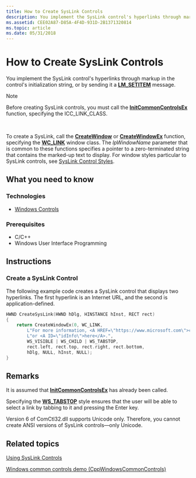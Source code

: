 ```yaml
---
title: How to Create SysLink Controls
description: You implement the SysLink control's hyperlinks through markup in the control's initialization string, or by sending it a LM\_SETITEM message.
ms.assetid: CEE02A87-D85A-4F4D-931D-2B1371320814
ms.topic: article
ms.date: 05/31/2018
---
```


# How to Create SysLink Controls

You implement the SysLink control's hyperlinks through markup in the control's initialization string, or by sending it a [**LM\_SETITEM**](lm-setitem.md) message.

> [!Note]  
> Before creating SysLink controls, you must call the [**InitCommonControlsEx**](/windows/desktop/api/Commctrl/nf-commctrl-initcommoncontrolsex) function, specifying the ICC\_LINK\_CLASS.

 

To create a SysLink, call the [**CreateWindow**](https://docs.microsoft.com/windows/desktop/api/winuser/nf-winuser-createwindowa) or [**CreateWindowEx**](https://docs.microsoft.com/windows/desktop/api/winuser/nf-winuser-createwindowexa) function, specifying the [**WC\_LINK**](common-control-window-classes.md) window class. The *lpWindowName* parameter that is common to these functions specifies a pointer to a zero-terminated string that contains the marked-up text to display. For window styles particular to SysLink controls, see [SysLink Control Styles](syslink-control-styles.md).

## What you need to know

### Technologies

-   [Windows Controls](window-controls.md)

### Prerequisites

-   C/C++
-   Windows User Interface Programming

## Instructions

### Create a SysLink Control

The following example code creates a SysLink control that displays two hyperlinks. The first hyperlink is an Internet URL, and the second is application-defined.


```C++
HWND CreateSysLink(HWND hDlg, HINSTANCE hInst, RECT rect)
{
    return CreateWindowEx(0, WC_LINK, 
        L"For more information, <A HREF=\"https://www.microsoft.com\">click here</A> " \
        L"or <A ID=\"idInfo\">here</A>.", 
        WS_VISIBLE | WS_CHILD | WS_TABSTOP, 
        rect.left, rect.top, rect.right, rect.bottom, 
        hDlg, NULL, hInst, NULL);
}
```



## Remarks

It is assumed that [**InitCommonControlsEx**](/windows/desktop/api/Commctrl/nf-commctrl-initcommoncontrolsex) has already been called.

Specifying the [**WS\_TABSTOP**](https://docs.microsoft.com/windows/desktop/winmsg/window-styles) style ensures that the user will be able to select a link by tabbing to it and pressing the Enter key.

Version 6 of ComCtl32.dll supports Unicode only. Therefore, you cannot create ANSI versions of SysLink controls—only Unicode.

## Related topics

<dl> <dt>

[Using SysLink Controls](https://docs.microsoft.com/windows/desktop/Controls/using-syslink-controls)
</dt> <dt>

[Windows common controls demo (CppWindowsCommonControls)](https://github.com/microsoftarchive/msdn-code-gallery-microsoft/tree/master/OneCodeTeam/Windows%20common%20controls%20demo%20(CppWindowsCommonControls)/%5BC++%5D-Windows%20common%20controls%20demo%20(CppWindowsCommonControls)/C++/CppWindowsCommonControls)
</dt> </dl>

 

 




